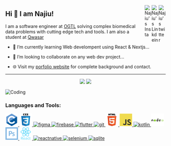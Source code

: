 <a href="https://twitter.com/danesinajeeu" target="_blank" rel="nofollow"><img align="right" alt="Najiu's twitter" width="22px" src="https://cdn.jsdelivr.net/npm/simple-icons@v3/icons/twitter.svg" /></a><a href="https://www.linkedin.com/in/najiu-danesi-6a836416a/" target="_blank" rel="nofollow"><img align="right" alt="Najiu's Linkdein" width="22px" src="https://cdn.jsdelivr.net/npm/simple-icons@v3/icons/linkedin.svg" /></a><a href="https://www.instagram.com/danesi_xx" target="_blank" rel="nofollow"><img align="right" alt="Najiu's Insta" width="22px" src="https://cdn.jsdelivr.net/npm/simple-icons@v3/icons/instagram.svg" /></a>

## Hi 👋 I am Najiu! 
I am a software engineer at [OGTL](https://eluci/) solving complex biomedical data problems with cutting edge tech and tools.
I am also a student at [Qwasar](https://qwasar.io/)

- 🌱 I’m currently learning Web develompent using React & Nextjs...
- 👯 I’m looking to collaborate on any web dev project...

- 🌐 Visit my [porfolio website](https://najiu-portfolio.webflow.io/) for complete background and contact.

---



<p align = "center">
  <img src = "https://github-readme-stats.vercel.app/api?username=najeeudanesi&show_icons=true&theme=bear" width = 400>
  <img src = "https://github-readme-streak-stats.herokuapp.com?user=najeeudanesi&theme=dark&hide_border=true" width = 400>
</p>

<img alt="Coding" src="https://th.bing.com/th/id/R.d54c602400e23fae413106c769fc5d87?rik=O0fdzRU8NSSWcw&pid=ImgRaw&r=0">


<h3 align="left">Languages and Tools:</h3>
<p align="left"><a href="https://www.cprogramming.com/" target="_blank" rel="noreferrer"> <img src="https://raw.githubusercontent.com/devicons/devicon/master/icons/c/c-original.svg" alt="c" width="40" height="40"/> </a> <a href="https://www.w3schools.com/css/" target="_blank" rel="noreferrer"> <img src="https://raw.githubusercontent.com/devicons/devicon/master/icons/css3/css3-original-wordmark.svg" alt="css3" width="40" height="40"/> </a> <a href="https://www.figma.com/" target="_blank" rel="noreferrer"> <img src="https://www.vectorlogo.zone/logos/figma/figma-icon.svg" alt="figma" width="40" height="40"/> </a> <a href="https://firebase.google.com/" target="_blank" rel="noreferrer"> <img src="https://www.vectorlogo.zone/logos/firebase/firebase-icon.svg" alt="firebase" width="40" height="40"/> </a> <a href="https://flutter.dev" target="_blank" rel="noreferrer"> <img src="https://www.vectorlogo.zone/logos/flutterio/flutterio-icon.svg" alt="flutter" width="40" height="40"/> </a> <a href="https://git-scm.com/" target="_blank" rel="noreferrer"> <img src="https://www.vectorlogo.zone/logos/git-scm/git-scm-icon.svg" alt="git" width="40" height="40"/> </a> <a href="https://www.w3.org/html/" target="_blank" rel="noreferrer"> <img src="https://raw.githubusercontent.com/devicons/devicon/master/icons/html5/html5-original-wordmark.svg" alt="html5" width="40" height="40"/> </a> <a href="https://developer.mozilla.org/en-US/docs/Web/JavaScript" target="_blank" rel="noreferrer"> <img src="https://raw.githubusercontent.com/devicons/devicon/master/icons/javascript/javascript-original.svg" alt="javascript" width="40" height="40"/> </a> <a href="https://kotlinlang.org" target="_blank" rel="noreferrer"> <img src="https://www.vectorlogo.zone/logos/kotlinlang/kotlinlang-icon.svg" alt="kotlin" width="40" height="40"/> </a> <a href="https://nodejs.org" target="_blank" rel="noreferrer"> <img src="https://raw.githubusercontent.com/devicons/devicon/master/icons/nodejs/nodejs-original-wordmark.svg" alt="nodejs" width="40" height="40"/> </a> <a href="https://www.photoshop.com/en" target="_blank" rel="noreferrer"> <img src="https://raw.githubusercontent.com/devicons/devicon/master/icons/photoshop/photoshop-line.svg" alt="photoshop" width="40" height="40"/> </a> <a href="https://reactjs.org/" target="_blank" rel="noreferrer"> <img src="https://raw.githubusercontent.com/devicons/devicon/master/icons/react/react-original-wordmark.svg" alt="react" width="40" height="40"/> </a> <a href="https://reactnative.dev/" target="_blank" rel="noreferrer"> <img src="https://reactnative.dev/img/header_logo.svg" alt="reactnative" width="40" height="40"/> </a> <a href="https://www.selenium.dev" target="_blank" rel="noreferrer"> <img src="https://raw.githubusercontent.com/detain/svg-logos/780f25886640cef088af994181646db2f6b1a3f8/svg/selenium-logo.svg" alt="selenium" width="40" height="40"/> </a> <a href="https://www.sqlite.org/" target="_blank" rel="noreferrer"> <img src="https://www.vectorlogo.zone/logos/sqlite/sqlite-icon.svg" alt="sqlite" width="40" height="40"/> </a> </p>
